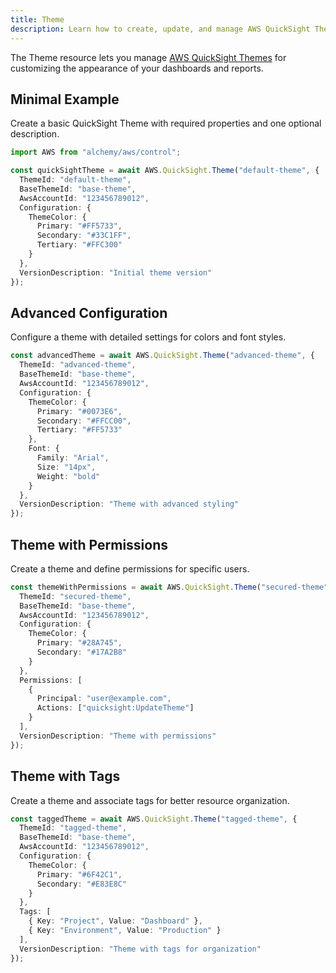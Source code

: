 ```yaml
---
title: Theme
description: Learn how to create, update, and manage AWS QuickSight Themes using Alchemy Cloud Control.
---
```



The Theme resource lets you manage [AWS QuickSight Themes](https://docs.aws.amazon.com/quicksight/latest/userguide/) for customizing the appearance of your dashboards and reports.

## Minimal Example

Create a basic QuickSight Theme with required properties and one optional description.

```ts
import AWS from "alchemy/aws/control";

const quickSightTheme = await AWS.QuickSight.Theme("default-theme", {
  ThemeId: "default-theme",
  BaseThemeId: "base-theme",
  AwsAccountId: "123456789012",
  Configuration: {
    ThemeColor: {
      Primary: "#FF5733",
      Secondary: "#33C1FF",
      Tertiary: "#FFC300"
    }
  },
  VersionDescription: "Initial theme version"
});
```

## Advanced Configuration

Configure a theme with detailed settings for colors and font styles.

```ts
const advancedTheme = await AWS.QuickSight.Theme("advanced-theme", {
  ThemeId: "advanced-theme",
  BaseThemeId: "base-theme",
  AwsAccountId: "123456789012",
  Configuration: {
    ThemeColor: {
      Primary: "#0073E6",
      Secondary: "#FFCC00",
      Tertiary: "#FF5733"
    },
    Font: {
      Family: "Arial",
      Size: "14px",
      Weight: "bold"
    }
  },
  VersionDescription: "Theme with advanced styling"
});
```

## Theme with Permissions

Create a theme and define permissions for specific users.

```ts
const themeWithPermissions = await AWS.QuickSight.Theme("secured-theme", {
  ThemeId: "secured-theme",
  BaseThemeId: "base-theme",
  AwsAccountId: "123456789012",
  Configuration: {
    ThemeColor: {
      Primary: "#28A745",
      Secondary: "#17A2B8"
    }
  },
  Permissions: [
    {
      Principal: "user@example.com",
      Actions: ["quicksight:UpdateTheme"]
    }
  ],
  VersionDescription: "Theme with permissions"
});
```

## Theme with Tags

Create a theme and associate tags for better resource organization.

```ts
const taggedTheme = await AWS.QuickSight.Theme("tagged-theme", {
  ThemeId: "tagged-theme",
  BaseThemeId: "base-theme",
  AwsAccountId: "123456789012",
  Configuration: {
    ThemeColor: {
      Primary: "#6F42C1",
      Secondary: "#E83E8C"
    }
  },
  Tags: [
    { Key: "Project", Value: "Dashboard" },
    { Key: "Environment", Value: "Production" }
  ],
  VersionDescription: "Theme with tags for organization"
});
```

